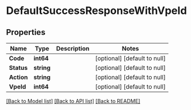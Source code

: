 # DefaultSuccessResponseWithVpeId

## Properties
Name | Type | Description | Notes
------------ | ------------- | ------------- | -------------
**Code** | **int64** |  | [optional] [default to null]
**Status** | **string** |  | [optional] [default to null]
**Action** | **string** |  | [optional] [default to null]
**VpeId** | **int64** |  | [optional] [default to null]

[[Back to Model list]](../README.md#documentation-for-models) [[Back to API list]](../README.md#documentation-for-api-endpoints) [[Back to README]](../README.md)

